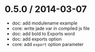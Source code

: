 
0.5.0 / 2014-03-07 
==================

  * doc: add modulename example
  * core: write jade var in compiled js file
  * doc: add bold to Exports word
  * doc: add exports option
  * core: add `export` option parameter
